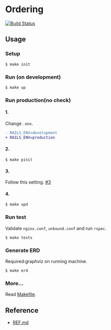 # Ordering

[![Build Status](https://travis-ci.com/arsley/Ordering-system.svg?branch=master)](https://travis-ci.com/arsley/Ordering-system)

## Usage

### Setup

```
$ make init
```

### Run (on development)

```
$ make up
```

### Run production(no check)

#### 1.

Change `.env`.

```diff
- RAILS_ENV=development
+ RAILS_ENV=production
```

#### 2.

```
$ make pinit
```

#### 3.

Follow this setting. [#3](https://github.com/assly/Ordering-system/issues/3#issuecomment-423792514)

#### 4.

```
$ make upd
```

### Run test

Validate `nginx.conf`, `unbound.conf` and run `rspec`.

```
$ make tests
```

### Generate ERD

Required:graphviz on running machine.

```
$ make erd
```

### More...

Read [Makefile](Makefile).

## Reference

- [REF.md](REF.md)
